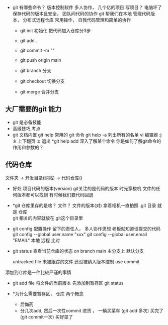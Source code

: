 - git 有哪些命令？
  版本控制软件 多人协作，  几个亿的项目
  写项目？ 电脑坏了 保存代码的版本且安全， 团队间代码的协作
  git 帮我们在本地 管理代码版本，  分布式远程仓库
  常用操作， 自我代码管理和简单的协作
  - git init 初始化
  把代码加入仓库分3步
  - git add .  
  - git commit -m ""
  - git push origin main

  - git branch 分支
  - git checkout  切换分支
  - git merge 合并分支

## 大厂需要的git 能力
  - git 是必备技能
  - 高级技巧,考点
  - git 文档内置
    git help 常用的 git 命令
    git help -a 列出所有的名单
    vi 编辑器  :j :k 上下翻页  :q 退出
    *git help add   深入了解某个命令
     你是如何了解git命令的作用和参数的？

## 代码仓库
  文件夹 -> 开发目录(网站) -> 代码仓库()
  - 好处
   项目代码的版本(version)  git关注的是代码的版本
   时光穿梭机  文件的任何版本都可以找到  有时候我们要代码回退
  - *git 仓库里存的是啥？
   文件？  文件的版本(对)
   拿着相机一直拍照
   .git 目录 就是 仓库  
   git 相关的内容就放在.git这个目录里
  - git config 配置操作 留下的责任人， 多人协作思想
    老板就知道谁提交的代码
    git config --global user.name "xxx"
    git config --global user.email "EMAIL" 本地 远程 比对

  - git status  查看当前仓库的状态
    on branch main 主分支上 默认分支

    untracked file  未被跟踪的文件  还没被纳入版本控制
    use commit 
  
  添加到仓库是一件比较严谨的事情
  - git add file
    将文件的当前版本 先添加到暂存区
    git status

  - *为什么需要暂存区， 仓库 两个概念
    - 后悔药 
    - 分几次add, 然后一次性commit
      进货 ， 一辆买菜车 (git add 多次)  买完了(git commit一次)   买好菜了

